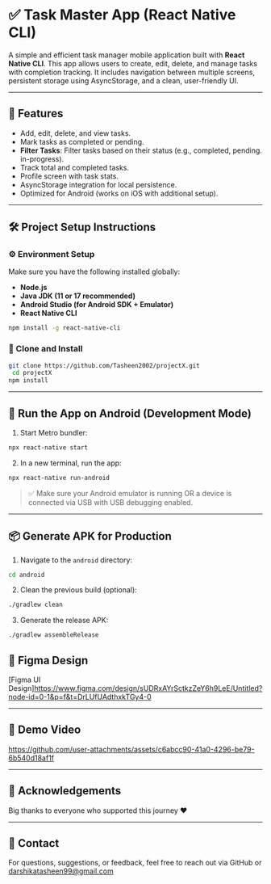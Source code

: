 # ✅ Task Master App (React Native CLI)

A simple and efficient task manager mobile application built with **React Native CLI**. This app allows users to create, edit, delete, and manage tasks with completion tracking. It includes navigation between multiple screens, persistent storage using AsyncStorage, and a clean, user-friendly UI.

---

## 🧠 Features

- Add, edit, delete, and view tasks.
- Mark tasks as completed or pending.
- **Filter Tasks**: Filter tasks based on their status (e.g., completed, pending. in-progress).
- Track total and completed tasks.
- Profile screen with task stats.
- AsyncStorage integration for local persistence.
- Optimized for Android (works on iOS with additional setup).

---

## 🛠️ Project Setup Instructions

### ⚙️ Environment Setup

Make sure you have the following installed globally:

- **Node.js**
- **Java JDK (11 or 17 recommended)**
- **Android Studio (for Android SDK + Emulator)**
- **React Native CLI**

```bash
npm install -g react-native-cli
```

### 🔧 Clone and Install

```bash
git clone https://github.com/Tasheen2002/projectX.git
 cd projectX
npm install
```

---

## 📱 Run the App on Android (Development Mode)

1. Start Metro bundler:
```bash
npx react-native start
```

2. In a new terminal, run the app:
```bash
npx react-native run-android
```

> ✅ Make sure your Android emulator is running OR a device is connected via USB with USB debugging enabled.

---

## 📦 Generate APK for Production

1. Navigate to the `android` directory:
```bash
cd android
```

2. Clean the previous build (optional):
```bash
./gradlew clean
```

3. Generate the release APK:
```bash
./gradlew assembleRelease
```


## 🎨 Figma Design

[Figma UI Design]https://www.figma.com/design/sUDRxAYrSctkzZeY6h9LeE/Untitled?node-id=0-1&p=f&t=DrLUfUAdthxkTGy4-0

---

## 🎥 Demo Video






https://github.com/user-attachments/assets/c6abcc90-41a0-4296-be79-6b540d18af1f


---

## 💬 Acknowledgements

Big thanks to everyone who supported this journey ❤️

---

## 📩 Contact

For questions, suggestions, or feedback, feel free to reach out via GitHub or darshikatasheen99@gmail.com
